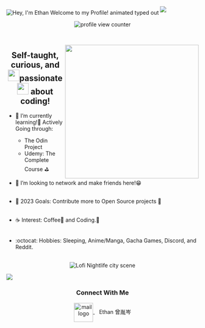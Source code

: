 <!-- My Readme Profile!
I spent a lot of time to make my Readme, and if you like it feel free to take inspiration!

**Acknowledgements**
Awesome Readme Templates
Awesome README
How to write a Good readme

**Authors**
@zengyincen

**Deployment**
Creating a README on GitHub is a simple process. Here are the steps:

Click the "Create new file" button located in a new github repository (your username).

In the "Name your file" field, enter "README.md" (without the quotes).

Feel free to copy and paste anything you liked from my readme (Customizing it to fit your own theme and stats)

Once you've added all the content, scroll to the bottom of the page and click the "Commit new file" button.

Your README will now be visible on the main page of your repository. -->

<img src="https://readme-typing-svg.demolab.com?font=Concert+one&size=37&duration=2800&pause=2000&color=000000&center=true&vCenter=true&width=940&height=50&lines=Hey%2C+I'm+Ethan+Welcome+to+my+Profile!" align="middle" alt="Hey, I'm Ethan Welcome to my Profile! animated typed out">
<img  src="assests/borderseperator.gif">

<p align="center">
    <img src="https://komarev.com/ghpvc/?username=zengyincen&color=0079fa&style=flat-square&label=PROFILE+VIEWS" alt="profile view counter">
</p> <br>

<img align='right' src="https://thumbsnap.com/s/SZmZMzxY.jpg?0304" width="350"  /></a>

<h2 align="center"> Self-taught, curious, and <img src="assests/flamey.gif" width="30"/>passionate<img src="assests/flamey.gif" width="30"/> about coding!</h2>

* 🌳 I’m currently learning!📖 Actively Going through:
  - The Odin Project
  - Udemy: The Complete Course ⛳  <br>

* 🐾 I’m looking to network and make friends here!😁 <br><br>

* 🌊 2023 Goals: Contribute more to Open Source projects 💪<br><br>

* ☕ Interest: Coffee🥛 and Coding.📠 <br><br>

* :octocat: Hobbies: Sleeping, Anime/Manga, Gacha Games, Discord, and Reddit. <br><br>


<p align="center">
<img src="assests/loficity.gif" alt="Lofi Nightlife city scene" />
</p>

<img src="assests/borderseperator.gif">
  <h3 align="center">Connect With Me</h3>
<p align="center">
 
  <a href="mailto:zengyincen@foxmail.com" target="_blank">
    <img align="center" alt="mail logo" height="50" width="50" src="assests/gmailogo.png" />
  </a> &nbsp;&nbsp;
  <span>Ethan 曾胤岑</span>
</p> 

